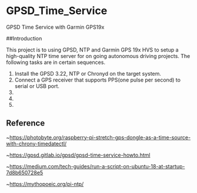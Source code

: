 # GPSD_Time_Service
GPSD Time Service with Garmin GPS19x

##Introduction

This project is to using GPSD, NTP and Garmin GPS 19x HVS to setup a high-quality NTP time server for on going autonomous driving projects. The following tasks are in certain sequences.
1.  Install the GPSD 3.22, NTP or Chronyd on the target system.
2.  Connect a GPS receiver that supports PPS(one pulse per second) to serial or USB port.
3.  
4.  
5.  


## Reference
~https://photobyte.org/raspberry-pi-stretch-gps-dongle-as-a-time-source-with-chrony-timedatectl/

~https://gpsd.gitlab.io/gpsd/gpsd-time-service-howto.html

~https://medium.com/tech-guides/run-a-script-on-ubuntu-18-at-startup-7d8b650728e5

~https://mythopoeic.org/pi-ntp/
